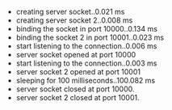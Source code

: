  * creating server socket..0.021 ms
 * creating server socket 2..0.008 ms
 * binding the socket in port 10000..0.134 ms
 * binding the socket 2 in port 10001..0.023 ms
 * start listening to the connection..0.006 ms
 * server socket opened at port 10000
 * start listening to the connection..0.003 ms
 * server socket 2 opened at port 10001
 * sleeping for 100 milliseconds..100.082 ms
 * server socket closed at port 10000.
 * server socket 2 closed at port 10001.
